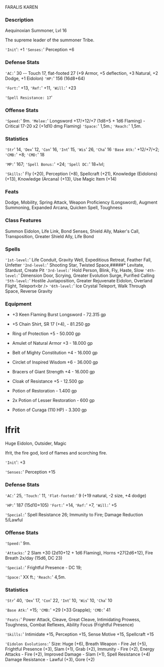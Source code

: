 FARALIS KAREN 

### Description

Aequinoxian Summoner, Lvl 16

The supreme leader of the summoner Tribe.

`'Init`': +1
`'Senses:`' Perception +6

### Defense Stats

`'AC:`' 30 -- Touch 17, flat-footed 27 (+9 Armor, +5 deflection, +3
Natural, +2 Dodge, +1 Eidolon)
`'HP:`' 156 (16d8+64)

`'Fort:`' +13, `'Ref:`' +11, `'Will:`' +23

`'Spell Resistance: 17`'

### Offense Stats

`'Speed:`' 9m.
`'Melee:`' Longsword +17/+12/+7 (1d8+5 + 1d6
Flaming) - Critical 17-20 x2 (+1d10 dmg Flaming)
`'Space:`'
1,5m.; `'Reach:`' 1,5m.


### Statistics

`'Str`' 14, `'Dex`' 12, `'Con`' 16, `'Int`' 15, `'Wis`' 26, `'Cha`' 16
`'Base Atk:`' +12/+7/+2; `'CMB:`' +8; `'CMD:`' 18

`'MP:`' 167; `'Spell Bonus:`' +24; `'Spell DC:`' 18+lvl;

`'Skills:`' Fly (+20), Perception (+8), Spellcraft (+21), Knowledge
(Eidolons) (+13), Knowledge (Arcana) (+13), Use Magic Item (+14)


### Feats

Dodge, Mobility, Spring Attack, Weapon Proficiency (Longsword), Augment
Summoning, Expanded Arcana, Quicken Spell, Toughness

### Class Features

Summon Eidolon, Life Link, Bond Senses, Shield Ally, Maker's Call,
Transposition, Greater Shield Ally, Life Bond

### Spells

`'1st-level:`' Life Conduit, Gravity Well, Expeditious Retreat, Feather
Fall, Unfetter
`'2nd-level:`' Shooting Star, Twisted Space,#####*
Levitate, Stardust, Create Pit
`'3rd-level:`' Hold Person, Blink,
Fly, Haste, Slow
`'4th-level:`' Dimension Door, Scrying, Greater
Evolution Surge, Purified Calling
`'5th-level:`' Hostile
Juxtaposition, Greater Rejuvenate Eidolon, Overland Flight, Teleport\<br
/> `'6th-level:`' Ice Crystal Teleport, Walk Through Space, Reverse
Gravity

### Equipment


* +3 Keen Flaming Burst Longsword - 72.315 gp 
* +5 Chain Shirt, SR 17
(+4), - 81.250 gp 
* Ring of Protection +5 - 50.000 gp 
* Amulet of
Natural Armor +3 - 18.000 gp 
* Belt of Mighty Constitution +4 - 16.000
gp 
* Circlet of Inspired Wisdom +6 - 36.000 gp 
* Bracers of Giant
Strength +4 - 16.000 gp 
* Cloak of Resistance +5 - 12.500 gp

* Potion of Restoration - 1.400 gp 
* 2x Potion of Lesser Restoration -
600 gp 
* Potion of Curaga (110 HP) - 3.300 gp

# Ifrit 
Huge Eidolon, Outsider, Magic

Ifrit, the fire god, lord of flames and scorching fire.

`'Init`': +3

`'Senses:`' Perception +15

### Defense Stats

`'AC:`' 25, `'Touch:`' 11, `'Flat-footed:`' 9 (+19 natural, -2 size, +4
dodge)

`'HP:`' 187 (15d10+105)
`'Fort:`' +14, `'Ref:`' +7,
`'Will:`' +5

`'Special:`' Spell Resistance 26; Immunity to Fire;
Damage Reduction 5/Lawful

### Offense Stats

`'Speed:`' 9m.

`'Attacks:`' 2 Slam +30 (2d10+12 + 1d6 Flaming),
Horns +27(2d6+12), Fire Breath 2x/day (15d6, DC 23)

`'Special:`'
Frightful Presence - DC 19;

`'Space:`' XX ft.; `'Reach:`'
4,5m.

### Statistics

`'Str`' 40, `'Dex`' 17, `'Con`' 22, `'Int`' 10, `'Wis`' 10, `'Cha`'
10

`'Base Atk:`' +15; `'CMB:`' +29 (+33 Grapple); `'CMD:`' 41

`'Feats:`' Power Attack, Cleave, Great Cleave, Intimidating Prowess,
Toughness, Combat Reflexes, Ability Focus (Frightful Presence)

`'Skills:`' Intimidate +15, Perception +15, Sense Motive +15, Spellcraft
+15

`'Eidolon Evolutions:`' Size: Huge (+6), Breath Weapon - Fire
Jet (+5), Frightful Presence (+3), Slam (+1), Grab (+2), Immunity - Fire
(+2), Energy Attacks - Fire (+2), Improved Damage - Slam (+1), Spell
Resistance (+4) Damage Resistance - Lawful (+3), Gore (+2)
